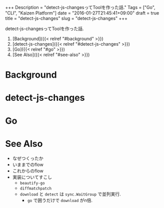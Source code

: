 +++
Description = "detect-js-changesってToolを作った話."
Tags = ["Go", "CLI", "Kaizen Platform"]
date = "2016-01-27T21:45:41+09:00"
draft = true
title = "detect-js-changes"
slug = "detect-js-changes"
+++

detect-js-changesってToolを作った話.

<!--more-->

1. [Background]({{< relref "#background" >}})
2. [detect-js-changes]({{< relref "#detect-js-changes" >}})
3. [Go]({{< relref "#go" >}})
4. [See Also]({{< relref "#see-also" >}})

# Background

# detect-js-changes

# Go

# See Also

- なぜつくったか
- いままでのflow
- これからのflow
- 実装についてすこし
  - `beautify-go`
  - `diffmatchpatch`
  - `download` と `detect` は `sync.WaitGroup` で並列実行.
      - `go` で囲うだけで `download` がn倍.
